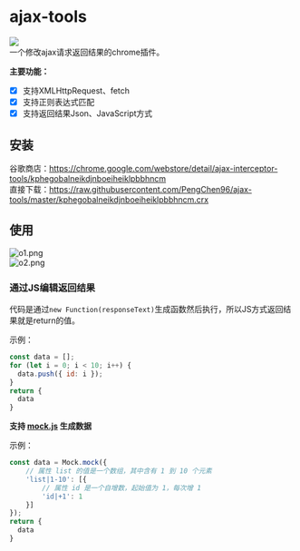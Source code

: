 # ajax-tools
[![](https://img.shields.io/chrome-web-store/v/kphegobalneikdjnboeiheiklpbbhncm.svg?logo=Google%20Chrome&logoColor=white&color=blue&style=flat-square)](https://chrome.google.com/webstore/detail/ajax-interceptor-tools/kphegobalneikdjnboeiheiklpbbhncm)   
一个修改ajax请求返回结果的chrome插件。  

**主要功能：**   
- [x] 支持XMLHttpRequest、fetch  
- [x] 支持正则表达式匹配  
- [x] 支持返回结果Json、JavaScript方式  

## 安装
谷歌商店：https://chrome.google.com/webstore/detail/ajax-interceptor-tools/kphegobalneikdjnboeiheiklpbbhncm  
直接下载：https://raw.githubusercontent.com/PengChen96/ajax-tools/master/kphegobalneikdjnboeiheiklpbbhncm.crx

## 使用
![o1.png](https://p9-juejin.byteimg.com/tos-cn-i-k3u1fbpfcp/a88c304eadc54915bd7a75ea2fe3ee86~tplv-k3u1fbpfcp-watermark.image?)  
![o2.png](https://p1-juejin.byteimg.com/tos-cn-i-k3u1fbpfcp/bc051954c02946148e4dc750c9fb3ace~tplv-k3u1fbpfcp-watermark.image?)  

### 通过JS编辑返回结果
代码是通过`new Function(responseText)`生成函数然后执行，所以JS方式返回结果就是return的值。

示例：
```js
const data = [];
for (let i = 0; i < 10; i++) {
  data.push({ id: i });
}
return {
  data
}
```
**支持 [mock.js]('https://github.com/nuysoft/Mock/wiki/Getting-Started') 生成数据**

示例：
```js
const data = Mock.mock({
    // 属性 list 的值是一个数组，其中含有 1 到 10 个元素
    'list|1-10': [{
        // 属性 id 是一个自增数，起始值为 1，每次增 1
        'id|+1': 1
    }]
});
return {
  data
}
```

